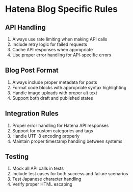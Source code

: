 # Hatena Blog Specific Rules

## API Handling

1. Always use rate limiting when making API calls
2. Include retry logic for failed requests
3. Cache API responses when appropriate
4. Use proper error handling for API-specific errors

## Blog Post Format

1. Always include proper metadata for posts
2. Format code blocks with appropriate syntax highlighting
3. Handle image uploads with proper alt text
4. Support both draft and published states

## Integration Rules

1. Proper error handling for Hatena API responses
2. Support for custom categories and tags
3. Handle UTF-8 encoding properly
4. Maintain proper timestamp handling between systems

## Testing

1. Mock all API calls in tests
2. Include test cases for both success and failure scenarios
3. Test Japanese character handling
4. Verify proper HTML escaping
